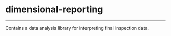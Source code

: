 # dimensional-reporting
<hr>
Contains a data analysis library for interpreting final inspection data.
